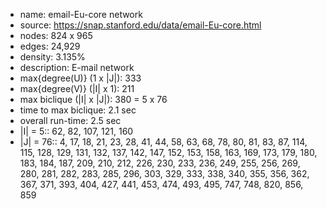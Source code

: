 * name:	email-Eu-core network
* source:	https://snap.stanford.edu/data/email-Eu-core.html
* nodes: 824 x 965
* edges: 24,929
* density: 3.135%
* description: E-mail network
* max{degree(U)} (1 x |J|): 333
* max{degree(V)} (|I| x 1): 211
* max biclique (|I| x |J|): 380 = 5	x 76
* time to max biclique: 2.1 sec
* overall run-time: 2.5 sec 
* |I| = 5:: 62, 82, 107, 121, 160
* |J| = 76:: 4, 17, 18, 21, 23, 28, 41, 44, 58, 63, 68, 78, 80, 81, 83, 87, 114, 115, 128, 129, 131, 132, 137, 142, 147, 152, 153, 158, 163, 169, 173, 179, 180, 183, 184, 187, 209, 210, 212, 226, 230, 233, 236, 249, 255, 256, 269, 280, 281, 282, 283, 285, 296, 303, 329, 333, 338, 340, 355, 356, 362, 367, 371, 393, 404, 427, 441, 453, 474, 493, 495, 747, 748, 820, 856, 859

